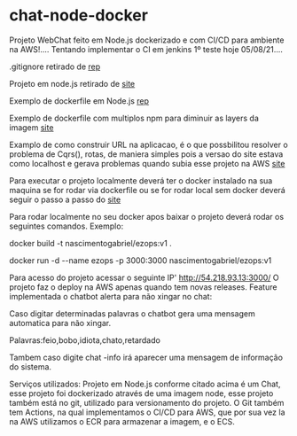 # chat-node-docker
Projeto WebChat feito em Node.js dockerizado e com CI/CD para ambiente na AWS!....
Tentando implementar o CI em jenkins 1º teste hoje 05/08/21....


.gitignore retirado de [rep](https://github.com/github/gitignore/blob/master/Node.gitignore)

Projeto em node.js retirado de [site](https://betterprogramming.pub/simple-chat-application-in-node-js-using-express-mongoose-and-socket-io-ee62d94f5804)

Exemplo de dockerfile em Node.js [rep](https://github.com/BretFisher/node-docker-good-defaults/blob/main/Dockerfile)

Exemplo de dockerfile com multiplos npm para diminuir as layers da imagem [site](https://codefresh.io/docker-tutorial/node_docker_multistage/)

Examplo de como construir URL na aplicacao, é o que possbilitou resolver o problema de Cqrs(), rotas, de maniera simples pois a versao do site estava como localhost e gerava problemas quando subia esse projeto na AWS [site](https://qastack.com.br/programming/25203124/how-to-get-base-url-with-jquery-or-javascript)


Para executar o projeto localmente deverá ter o docker instalado na sua maquina se for rodar via dockerfile ou se for rodar local sem docker deverá seguir o passo a passo do [site](https://betterprogramming.pub/simple-chat-application-in-node-js-using-express-mongoose-and-socket-io-ee62d94f5804)

Para rodar localmente no seu docker apos baixar o projeto deverá rodar os seguintes comandos.
Exemplo:

docker build -t nascimentogabriel/ezops:v1 .

docker run -d --name ezops -p 3000:3000 nascimentogabriel/ezops:v1 


Para acesso do projeto acessar o seguinte IP' http://54.218.93.13:3000/ O projeto faz o deploy na AWS apenas quando tem novas releases.
Feature implementada o chatbot alerta para não xingar no chat:

Caso digitar determinadas palavras o chatbot gera uma mensagem automatica para não xingar.

Palavras:feio,bobo,idiota,chato,retardado

Tambem caso digite chat -info irá aparecer uma mensagem de informação do sistema.


Serviços utilizados:
Projeto em Node.js conforme citado acima é um Chat, esse projeto foi dockerizado através de uma imagem node, esse projeto também está no git, utilizado para versionamento do projeto. O Git também tem Actions, na qual implementamos o CI/CD para AWS, que por sua vez la na AWS utilizamos o ECR para armazenar a imagem, e o ECS.
